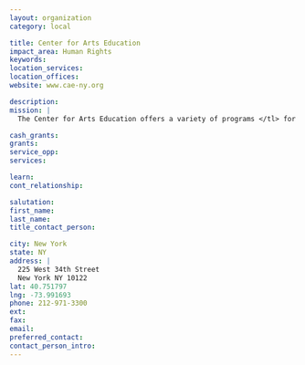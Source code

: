 ```yaml
---
layout: organization
category: local

title: Center for Arts Education
impact_area: Human Rights
keywords: 
location_services: 
location_offices: 
website: www.cae-ny.org

description: 
mission: |
  The Center for Arts Education offers a variety of programs </tl> for students, families, teachers, and school leaders during and afterschool. Artist residencies and professional development </teaching_learning/professional_development> sessions are designed to address the Common Core Learning Standards <http://www.p12.nysed.gov/ciai/common_core_standards/> and tailored to accommodate each school’s goals and resources. Many programs include field trips to museums and live school performances by professional musicians, actors, and dancers.

cash_grants: 
grants: 
service_opp: 
services: 

learn: 
cont_relationship: 

salutation: 
first_name: 
last_name: 
title_contact_person: 

city: New York
state: NY
address: |
  225 West 34th Street     
  New York NY 10122
lat: 40.751797
lng: -73.991693
phone: 212-971-3300
ext: 
fax: 
email: 
preferred_contact: 
contact_person_intro: 
---
```

